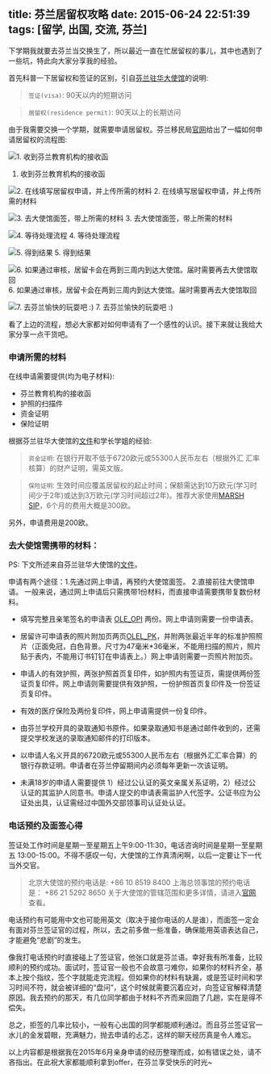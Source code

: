 title: 芬兰居留权攻略
date: 2015-06-24 22:51:39
tags: [留学, 出国, 交流, 芬兰]
---
下学期我就要去芬兰当交换生了，所以最近一直在忙居留权的事儿，其中也遇到了一些坑，特此向大家分享我的经验。

首先科普一下居留权和签证的区别，引自[芬兰驻华大使馆](http://www.finland.cn/public/default.aspx?nodeid=35198&contentlan=20&culture=zh-CN)的说明:

> `签证(visa)`: 90天以内的短期访问

> `居留权(residence permit)`: 90天以上的长期访问

由于我需要交换一个学期，就需要申请居留权。芬兰移民局[官网](http://www.migri.fi/studying_in_finland)给出了一幅如何申请居留权的流程图:

![1. 收到芬兰教育机构的接收函](http://upload-images.jianshu.io/upload_images/49499-4ae65df33ddbb9fe.png)
1. 收到芬兰教育机构的接收函

![2. 在线填写居留权申请，并上传所需的材料](http://upload-images.jianshu.io/upload_images/49499-6eb2f836de2a6f40.png)
2. 在线填写居留权申请，并上传所需的材料

![3. 去大使馆面签，带上所需的材料](http://upload-images.jianshu.io/upload_images/49499-dea367f4a7d3df77.png)
3. 去大使馆面签，带上所需的材料

<!-- more -->

![4. 等待处理流程](http://upload-images.jianshu.io/upload_images/49499-2f499cfb68065e72.png)
4. 等待处理流程

![5. 得到结果](http://upload-images.jianshu.io/upload_images/49499-01e6fe8d7083867c.png)
5. 得到结果

![6. 如果通过审核，居留卡会在两到三周内到达大使馆。届时需要再去大使馆取回](http://upload-images.jianshu.io/upload_images/49499-02f299dcd3ad3a91.png)
6. 如果通过审核，居留卡会在两到三周内到达大使馆。届时需要再去大使馆取回

![7. 去芬兰愉快的玩耍吧 :)](http://upload-images.jianshu.io/upload_images/49499-925a240b0cbb81be.png)
7. 去芬兰愉快的玩耍吧 :)

看了上边的流程，想必大家都对如何申请有了一个感性的认识。接下来就让我给大家分享一点干货吧。

### 申请所需的材料

在线申请需要提供(均为电子材料):
- 芬兰教育机构的接收函
- 护照的扫描件
- 资金证明
- 保险证明

根据芬兰驻华大使馆的[文件](http://www.finland.cn/public/download.aspx?ID=129064&GUID={7FB83686-CFB9-47DB-8622-AF05F00B05EF})和学长学姐的经验:
> `资金证明`: 在银行开取不低于6720欧元或55300人民币左右（根据外汇
汇率核算）的财产证明，需英文版。

> `保险证明`: 生效时间应覆盖居留权的起止时间；保额需达到10万欧元(学习时间少于2年)或达到3万欧元(学习时间超过2年)。推荐大家使用[MARSH SIP](http://www.studyinfinland.fi/healthinsurance)，6个月的费用大概是300欧。

另外，申请费用是200欧。

### 去大使馆需携带的材料：

PS: 下文所述来自芬兰驻华大使馆的[文件](http://www.finland.cn/public/download.aspx?ID=129064&GUID={7FB83686-CFB9-47DB-8622-AF05F00B05EF})。

申请有两个途径：1.先通过网上申请，再预约大使馆面签。 2.直接前往大使馆申请。
一般来说，通过网上申请后只需携带1份材料，而直接申请需要携带复数份材料。

- 填写完整且亲笔签名的申请表 [OLE_OPI](http://www.migri.fi/services/application_forms/residence_permit_application_forms#ole_opi_en) 两份。网上申请则需要一份申请表。

- 居留许可申请表的照片附加页两页[OLEL_PK](http://www.migri.fi/download/16681_olel_pk_en.pdf?63f16edc3676d288)，并附两张最近半年的标准护照照片（正面免冠，白色背景。尺寸为47毫米*36毫米，不能用扫描的照片，照片贴于表内，不能用订书钉钉在申请表上。）网上申请则需要一页照片附加页。

- 申请人的有效护照，两张护照首页复印件，如护照内有签证页，需提供两份签证页复印件。网上申请则需要提供有效护照，一份护照首页复印件及一份签证页复印件。

- 有效的医疗保险及两份复印件，网上申请需提供一份复印件。

-  由芬兰学校开具的录取通知书原件。如果录取通知书是通过邮件收到的，还需提交学校发送的录取通知邮件的打印版本。

- 以申请人名义开具的6720欧元或55300人民币左右（根据外汇汇率合算）的银行存款证明。申请者在芬兰停留期间内必须每年更新一次该证明。

- 未满18岁的申请人需要提供 1）经过公认证的英文亲属关系证明，2）经过公认证的其监护人同意书。申请人提交的申请表需监护人代签字。公证书应为公证处出具，认证需经过中国外交部领事司认证处认证。

### 电话预约及面签心得

签证处工作时间是星期一至星期五上午9:00-11:30，电话咨询时间是星期一至星期五 13:00-15:00。不得不感叹一句，大使馆的工作真清闲啊，以后一定要让下一代当外交官。

> 北京大使馆的预约电话是: +86 10 8519 8400
> 上海总领事馆的预约电话是： +86  21 5292 8650
> 关于大使馆的管辖范围和更多详情，请进入[官网](http://www.finland.cn/public/default.aspx?nodeid=35200&contentlan=20&culture=zh-CN)查看。

电话预约有可能用中文也可能用英文（取决于接你电话的人是谁），而面签一定会有面对芬兰签证官的过程，所以，去之前多做一些准备，确保能用英语表达自己，才能避免“悲剧”的发生。

像我打电话预约时直接碰上了签证官，他张口就是芬兰语。幸好我有所准备，比较顺利的预约成功。面试时，签证官一般也不会故意刁难你，如果你的材料齐全，基本上按个指纹，签个字就能走完流程。但如果你的材料有缺漏，或是签证时间和学习时间不符，就会被详细的“盘问”，这个时候就需要沉着应对，向签证官解释清楚原因。我去预约的那天，有几位同学都由于材料不齐而来回跑了几趟，实在是得不偿失。

总之，拒签的几率比较小，一般有心出国的同学都能顺利通过。而且芬兰签证官一水儿的金发碧眼，充满魅力，抛去申请的忐忑，这样的聊天经历真是令人难忘。

以上内容都是根据我在2015年6月亲身申请的经历整理而成，如有错误之处，请不吝指出。在此祝大家都能顺利拿到offer，在芬兰享受快乐的时光~

